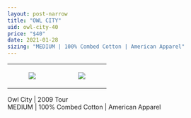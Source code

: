 ```yaml
---
layout: post-narrow
title: "OWL CITY"
uid: owl-city-40
price: "$40"
date: 2021-01-28
sizing: "MEDIUM | 100% Combed Cotton | American Apparel"
---
```




<table style="width:100%;"><tr><td style="vertical-align:top;">
      <figure class="tmblr-full" data-orig-height="2048" data-orig-width="1365" data-orig-src="https://concertshirts.netlify.app/shirts/0336/0336-01.jpg"><img src="https://64.media.tumblr.com/191e45980ea3cc02af133fecc30c09ee/9ecfe0881909e15d-f2/s540x810/10be383f7b5dd9b6043e3f6b02c8ab0f74e5b1f7.jpg" data-orig-height="2048" data-orig-width="1365" data-orig-src="https://concertshirts.netlify.app/shirts/0336/0336-01.jpg"/></figure></td>
    <td style="vertical-align:top;">
      <figure class="tmblr-full" data-orig-height="2048" data-orig-width="1365" data-orig-src="https://concertshirts.netlify.app/shirts/0336/0336-02.jpg"><img src="https://64.media.tumblr.com/0d2ab19e30c34827977e8b0db94c0b17/9ecfe0881909e15d-5e/s540x810/9b934b23fd8c74c652f4de8357be58a9e7cf00cc.jpg" data-orig-height="2048" data-orig-width="1365" data-orig-src="https://concertshirts.netlify.app/shirts/0336/0336-02.jpg"/></figure></td>
  </tr></table><p>
  Owl City | 2009 Tour<br/>MEDIUM | 100% Combed Cotton | American Apparel
</p>
